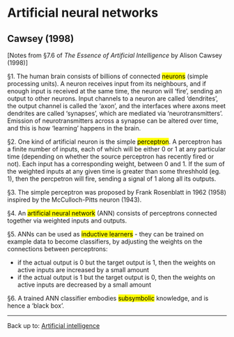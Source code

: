 # Artificial neural networks

## Cawsey (1998)

\[Notes from §7.6 of *The Essence of Artificial Intelligence* by Alison Cawsey (1998)\]

§1. The human brain consists of billions of connected <mark>neurons</mark> (simple processing units). A neuron receives input from its neighbours, and if enough input is received at the same time, the neuron will ‘fire’, sending an output to other neurons. Input channels to a neuron are called ‘dendrites’, the output channel is called the ‘axon’, and the interfaces where axons meet dendrites are called ‘synapses’, which are mediated via ‘neurotransmitters’. Emission of neurotransmitters across a synapse can be altered over time, and this is how ‘learning’ happens in the brain.

§2. One kind of artificial neuron is the simple <mark>perceptron</mark>. A perceptron has a finite number of inputs, each of which will be either 0 or 1 at any particular time (depending on whether the source perceptron has recently fired or not). Each input has a corresponding weight, between 0 and 1. If the sum of the weighted inputs at any given time is greater than some threshhold (eg. 1), then the percpetron will fire, sending a signal of 1 along all its outputs. 

§3. The simple perceptron was proposed by Frank Rosenblatt in 1962 (1958) inspired by the McCulloch-Pitts neuron (1943).

§4. An <mark>artificial neural network</mark> (ANN) consists of perceptrons connected together via weighted inputs and outputs. 

§5. ANNs can be used as <mark>inductive learners</mark> - they can be trained on example data to become classifiers, by adjusting the weights on the connections between perceptrons:
- if the actual output is 0 but the target output is 1, then the weights on active inputs are increased by a small amount
- if the actual output is 1 but the target output is 0, then the weights on active inputs are decreased by a small amount

§6. A trained ANN classifier embodies <mark>subsymbolic</mark> knowledge, and is hence a ‘black box’.




----

Back up to: [Artificial intelligence](../index.md)
